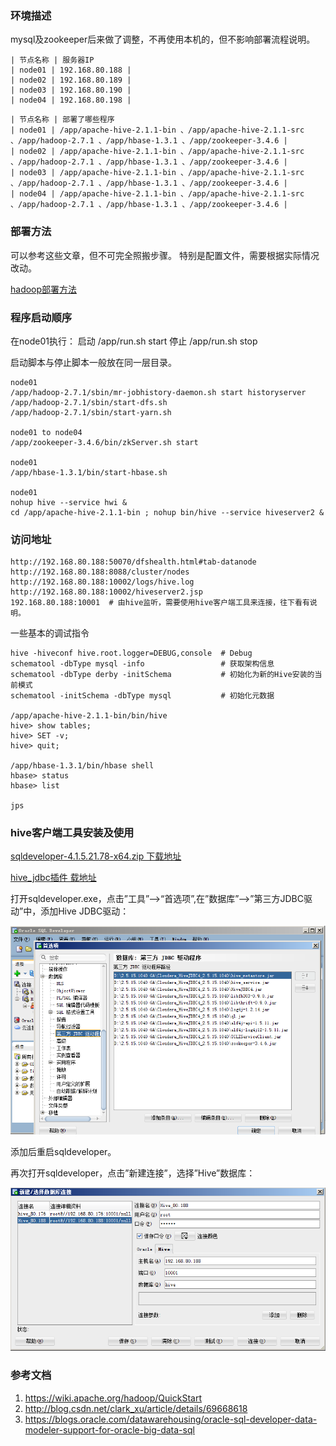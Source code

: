 
### 环境描述

mysql及zookeeper后来做了调整，不再使用本机的，但不影响部署流程说明。

```
| 节点名称 | 服务器IP 
| node01 | 192.168.80.188 |
| node02 | 192.168.80.189 |
| node03 | 192.168.80.190 |
| node04 | 192.168.80.198 |
```

```
| 节点名称 | 部署了哪些程序 
| node01 | /app/apache-hive-2.1.1-bin 、/app/apache-hive-2.1.1-src 、/app/hadoop-2.7.1 、/app/hbase-1.3.1 、/app/zookeeper-3.4.6 |
| node02 | /app/apache-hive-2.1.1-bin 、/app/apache-hive-2.1.1-src 、/app/hadoop-2.7.1 、/app/hbase-1.3.1 、/app/zookeeper-3.4.6 |
| node03 | /app/apache-hive-2.1.1-bin 、/app/apache-hive-2.1.1-src 、/app/hadoop-2.7.1 、/app/hbase-1.3.1 、/app/zookeeper-3.4.6 |
| node04 | /app/apache-hive-2.1.1-bin 、/app/apache-hive-2.1.1-src 、/app/hadoop-2.7.1 、/app/hbase-1.3.1 、/app/zookeeper-3.4.6 |
```


### 部署方法

可以参考这些文章，但不可完全照搬步骤。
特别是配置文件，需要根据实际情况改动。

[hadoop部署方法](http://blog.csdn.net/clark_xu/article/details/69668618)


### 程序启动顺序

在node01执行：
启动 /app/run.sh start
停止 /app/run.sh stop

启动脚本与停止脚本一般放在同一层目录。
```
node01
/app/hadoop-2.7.1/sbin/mr-jobhistory-daemon.sh start historyserver
/app/hadoop-2.7.1/sbin/start-dfs.sh
/app/hadoop-2.7.1/sbin/start-yarn.sh

node01 to node04
/app/zookeeper-3.4.6/bin/zkServer.sh start

node01
/app/hbase-1.3.1/bin/start-hbase.sh

node01
nohup hive --service hwi &
cd /app/apache-hive-2.1.1-bin ; nohup bin/hive --service hiveserver2 &
```

### 访问地址
```
http://192.168.80.188:50070/dfshealth.html#tab-datanode
http://192.168.80.188:8088/cluster/nodes
http://192.168.80.188:10002/logs/hive.log
http://192.168.80.188:10002/hiveserver2.jsp
192.168.80.188:10001  # 由hive监听，需要使用hive客户端工具来连接，往下看有说明。
```

一些基本的调试指令
```
hive -hiveconf hive.root.logger=DEBUG,console  # Debug  
schematool -dbType mysql -info                 # 获取架构信息
schematool -dbType derby -initSchema           # 初始化为新的Hive安装的当前模式
schematool -initSchema -dbType mysql           # 初始化元数据

/app/apache-hive-2.1.1-bin/bin/hive 
hive> show tables; 
hive> SET -v;
hive> quit;

/app/hbase-1.3.1/bin/hbase shell
hbase> status
hbase> list

jps
```

### hive客户端工具安装及使用

[sqldeveloper-4.1.5.21.78-x64.zip 下载地址](http://www.oracle.com/technetwork/developer-tools/sql-developer/downloads/sqldev-downloads-415-3662249.html)

[hive_jdbc插件 载地址](https://www.cloudera.com/downloads/connectors/hive/jdbc/2-5-15.html)


打开sqldeveloper.exe，点击”工具”–>“首选项”,在”数据库”–>”第三方JDBC驱动”中，添加Hive JDBC驱动：

![images](https://github.com/linuxsun/tools/blob/master/config/hadoop_config/image-sqldeveloper.png)

添加后重启sqldeveloper。

再次打开sqldeveloper，点击”新建连接”，选择”Hive”数据库：

![images2](https://github.com/linuxsun/tools/blob/master/config/hadoop_config/image-sqldeveloper-hive.png)



### 参考文档

1. https://wiki.apache.org/hadoop/QuickStart
2. http://blog.csdn.net/clark_xu/article/details/69668618
3. https://blogs.oracle.com/datawarehousing/oracle-sql-developer-data-modeler-support-for-oracle-big-data-sql


